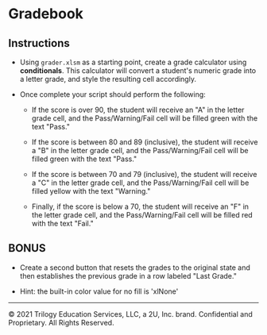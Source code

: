# Gradebook

## Instructions

* Using `grader.xlsm` as a starting point, create a grade calculator using **conditionals**. This calculator will convert a student's numeric grade into a letter grade, and style the resulting cell accordingly.

* Once complete your script should perform the following:

  * If the score is over 90, the student will receive an "A" in the letter grade cell, and the Pass/Warning/Fail cell will be filled green with the text "Pass."

  * If the score is between 80 and 89 (inclusive), the student will receive a "B" in the letter grade cell, and the Pass/Warning/Fail cell will be filled green with the text "Pass."

  * If the score is between 70 and 79 (inclusive), the student will receive a "C" in the letter grade cell, and the Pass/Warning/Fail cell will be filled yellow with the text "Warning."

  * Finally, if the score is below a 70, the student will receive an "F" in the letter grade cell, and the Pass/Warning/Fail cell will be filled red with the text "Fail."

## BONUS

* Create a second button that resets the grades to the original state and then establishes the previous grade in a row labeled "Last Grade."

* Hint: the built-in color value for no fill is 'xlNone'

---

© 2021 Trilogy Education Services, LLC, a 2U, Inc. brand.  Confidential and Proprietary.  All Rights Reserved.
